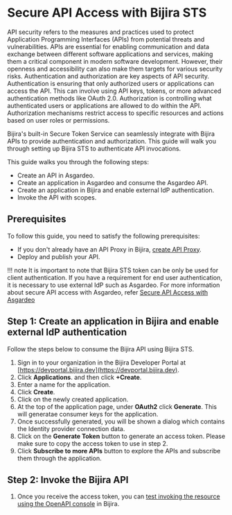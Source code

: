 # Secure API Access with Bijira STS

API security refers to the measures and practices used to protect Application Programming Interfaces (APIs) from potential threats and vulnerabilities. APIs are essential for enabling communication and data exchange between different software applications and services, making them a critical component in modern software development. However, their openness and accessibility can also make them targets for various security risks. Authentication and authorization are key aspects of API security. Authentication is ensuring that only authorized users or applications can access the API. This can involve using API keys, tokens, or more advanced authentication methods like OAuth 2.0. Authorization is controlling what authenticated users or applications are allowed to do within the API. Authorization mechanisms restrict access to specific resources and actions based on user roles or permissions. 

Bijira's built-in Secure Token Service can seamlessly integrate with Bijira APIs to provide authentication and authorization. This guide will walk you through setting up Bijira STS to authenticate API invocations.

This guide walks you through the following steps:

<!-- - Assign scopes to an API in Bijira.  -->
- Create an API in Asgardeo.
- Create an application in Asgardeo and consume the Asgardeo API.
- Create an application in Bijira and enable external IdP authentication.
- Invoke the API with scopes.

## Prerequisites

To follow this guide, you need to satisfy the following prerequisites:

- If you don't already have an API Proxy in Bijira, [create API Proxy](../../../create-api-proxy/overview/).
- Deploy and publish your API. 

!!! note
    It is important to note that Bijira STS token can be only be used for client authentication. If you have a requirement for end user authentication, it is necessary to use external IdP such as Asgardeo. For more information about secure API access with Asgardeo, refer [Secure API Access with Asgardeo](../../authentication-and-authorization/secure-api-access-with-asgardeo/)

<!-- ## Step 1: Assign scopes to an API in Bijira

You can provide fine-grained access control to your API resources with scopes. Follow the steps below to assign a scope to the resources in the API:

!!! note
    Defining permissions for Services other than Ballerina and API Proxy is supported via the OpenAPI Definition.

    - Define your permissions under the `components.securitySchemes` and `security` sections in your OpenAPI document.
    - Assign the appropriate permissions to each operation using the `security` property at the resource level.
    - Commit the OpenAPI document to the repo.

1. In the **Component Listing** pane, click on the component you want to attach scopes to.
2. In the left navigation menu, click **Deploy** and then **Configure & Deploy** in the **Set Up** area. (For Proxy apis, click **Configure & Deploy** in the **Build Area** and skip the Step 3 below)
3. Click **Next** to go to the **Endpoint Details** step. Expand the required endpoint if not already expanded. 
4. In the **Operation Level** security section, click on **Manage Permissions** button. 
5. In the **Manage Permissions** pane, enter the permission value and click **Add New**.
6. Click the copy icon in front of the added scope to copy the fully qualified name of the scope. Save this value for future reference. 
7. To attach a scope to a resource, click the **Select Permissions** list under the respective resource, and select the scopes you wish to attach.
8. Click **Deploy**.
9. In the left navigation, click **Manage** and then **Lifecycle**.
10. Click **Publish** and continue to publish your API to the Choreo Developer Portal.  -->


<!-- ## Step 1: Create an API and an application in Asgardeo

 Follow the [Asgardeo API Authorization guide](https://wso2.com/asgardeo/docs/guides/api-authorization/) to create an application and an API in Asgardeo and to enable API authorization.

!!! note
     - Use the fully qualified name of the scope when adding scopes. 
     - Do the following under the protocol tab:
        - Select `JWT` as the **Access Token**.
        - Select the appropriate grant types.
        - Copy the client ID and client secret of the application for future reference. -->

## Step 1: Create an application in Bijira and enable external IdP authentication

Follow the steps below to consume the Bijira API using Bijira STS.

1. Sign in to your organization in the Bijira Developer Portal at [https://devportal.bijira.dev](https://devportal.bijira.dev).
2. Click **Applications**. and then click **+Create**.
3. Enter a name for the application. 
4. Click **Create**.
5. Click on the newly created application.
6. At the top of the application page, under **OAuth2** click **Generate**. This will generatae consumer keys for the application.
7. Once successfully generated, you will be shown a dialog which contains the Identity provider connection data.
8. Click on the **Generate Token** button to generate an access token. Please make sure to copy the access token to use in step 2.
9. Click **Subscribe to more APIs** button to explore the APIs and subscribe them through the application.

## Step 2: Invoke the Bijira API

1. Once you receive the access token, you can [test invoking the resource using the OpenAPI console](../../../test-api-proxy/openapi-console/) in Bijira.
